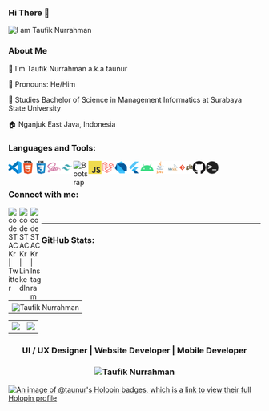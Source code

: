 ### Hi There 👋

<!--
**taunur/taunur** is a ✨ _special_ ✨ repository because its `README.md` (this file) appears on your GitHub profile.

Here are some ideas to get you started:

- 🔭 I’m currently working on ...
- 🌱 I’m currently learning ...
- 👯 I’m looking to collaborate on ...
- 🤔 I’m looking for help with ...
- 💬 Ask me about ...
- 📫 How to reach me: ...
- 😄 Pronouns: ...
- ⚡ Fun fact: ...
-->

![I am Taufik Nurrahman ](https://media.licdn.com/dms/image/v2/C5616AQFQxn9rihHqqQ/profile-displaybackgroundimage-shrink_350_1400/profile-displaybackgroundimage-shrink_350_1400/0/1640270539152?e=1730937600&v=beta&t=pVVsZGo_-lqWd9qIbCXRTZNCNcaIDf8DmkMdOJ0L5Xg)

### About Me

<p>📛 I'm Taufik Nurrahman a.k.a taunur</p>
<p>🧑 Pronouns: He/Him </p>
<p>🏫 Studies Bachelor of Science in Management Informatics at Surabaya State University</p>
<p>🏠 Nganjuk East Java, Indonesia</p>

### Languages and Tools:

[<img align="left" alt="Visual Studio Code" width="26px" src="https://raw.githubusercontent.com/github/explore/80688e429a7d4ef2fca1e82350fe8e3517d3494d/topics/visual-studio-code/visual-studio-code.png" />][webdevplaylist]
[<img align="left" alt="HTML5" width="26px" src="https://raw.githubusercontent.com/github/explore/80688e429a7d4ef2fca1e82350fe8e3517d3494d/topics/html/html.png" />][webdevplaylist]
[<img align="left" alt="CSS3" width="26px" src="https://raw.githubusercontent.com/github/explore/80688e429a7d4ef2fca1e82350fe8e3517d3494d/topics/css/css.png" />][cssplaylist]
[<img align="left" alt="Sass" width="26px" src="https://raw.githubusercontent.com/github/explore/80688e429a7d4ef2fca1e82350fe8e3517d3494d/topics/sass/sass.png" />][cssplaylist]
[<img align="left" alt="Tailwind CSS" width="26px" src="https://raw.githubusercontent.com/github/explore/80688e429a7d4ef2fca1e82350fe8e3517d3494d/topics/tailwind/tailwind.png" />][cssplaylist]
[<img align="left" alt="Bootsrap" width="30px" src="https://getbootstrap.com/docs/5.1/assets/brand/bootstrap-logo-shadow.png" />][cssplaylist]
[<img align="left" alt="JavaScript" width="26px" src="https://raw.githubusercontent.com/github/explore/80688e429a7d4ef2fca1e82350fe8e3517d3494d/topics/javascript/javascript.png" />][jsplaylist]
[<img align="left" alt="Laravel" width="26px" src="https://raw.githubusercontent.com/github/explore/e94815998e4e0713912fed477a1f346ec04c3da2/topics/laravel/laravel.png" />][webdevplaylist]
[<img align="left" alt="Dart" width="26px" src="https://raw.githubusercontent.com/github/explore/80688e429a7d4ef2fca1e82350fe8e3517d3494d/topics/dart/dart.png" />][webdevplaylist]
[<img align="left" alt="Flutter" width="26px" src="https://raw.githubusercontent.com/github/explore/361e2821e2dea67711cde99c9c40ed357061cf27/topics/flutter/flutter.png" />][webdevplaylist]
[<img align="left" alt="Android" width="26px" src="https://raw.githubusercontent.com/github/explore/80688e429a7d4ef2fca1e82350fe8e3517d3494d/topics/android/android.png" />][webdevplaylist]
[<img align="left" alt="Java" width="26px" src="https://raw.githubusercontent.com/github/explore/80688e429a7d4ef2fca1e82350fe8e3517d3494d/topics/java/java.png" />][webdevplaylist]
[<img align="left" alt="MySQL" width="26px" src="https://raw.githubusercontent.com/github/explore/80688e429a7d4ef2fca1e82350fe8e3517d3494d/topics/mysql/mysql.png" />][webdevplaylist]
[<img align="left" alt="Git" width="26px" src="https://raw.githubusercontent.com/github/explore/80688e429a7d4ef2fca1e82350fe8e3517d3494d/topics/git/git.png" />][webdevplaylist]
[<img align="left" alt="GitHub" width="26px" src="https://raw.githubusercontent.com/github/explore/78df643247d429f6cc873026c0622819ad797942/topics/github/github.png" />][webdevplaylist]
[<img align="left" alt="Terminal" width="26px" src="https://raw.githubusercontent.com/github/explore/80688e429a7d4ef2fca1e82350fe8e3517d3494d/topics/terminal/terminal.png" />][webdevplaylist]

<br />
<br />

### Connect with me:

[<img align="left" alt="codeSTACKr | Twitter" width="22px" src="https://cdn.jsdelivr.net/npm/simple-icons@v3/icons/twitter.svg" />][twitter]
[<img align="left" alt="codeSTACKr | LinkedIn" width="22px" src="https://cdn.jsdelivr.net/npm/simple-icons@v3/icons/linkedin.svg" />][linkedin]
[<img align="left" alt="codeSTACKr | Instagram" width="22px" src="https://cdn.jsdelivr.net/npm/simple-icons@v3/icons/instagram.svg" />][instagram]

<br />

---

### GitHub Stats:

<table align="center" width="100%">
  <tr>
    <td align="center">
      <img align="center" src="https://github-readme-streak-stats.herokuapp.com/?user=taunur&theme=tokyonight_duo" alt="Taufik Nurrahman" />
    </td>
  </tr>
</table>

<table align="center" width="100%">
  <tr>
    <td align="center">
      <img src="https://github-readme-stats.vercel.app/api?username=taunur&show_icons=true&theme=tokyonight">
    </td>
    <td align="center">
      <img src="https://github-readme-stats.vercel.app/api/top-langs/?username=taunur&theme=tokyonight&hide_border=false&include_all_commits=true&count_private=true&layout=compact">
    </td>
  </tr>
</table>

<h3 align="center"> UI / UX Designer | Website Developer | Mobile Developer</h3>

<h3>
  <p align="center">
    <img src="https://komarev.com/ghpvc/?username=taunur&label=Profile%20views&color=6805D3&style=flat" alt="Taufik Nurrahman" />
  </p>
</h3>

[![An image of @taunur's Holopin badges, which is a link to view their full Holopin profile](https://holopin.me/taunur)](https://holopin.io/@taunur)

<!-- [website]: https://banuacoders.com -->

[twitter]: https://twitter.com/taunur__
[instagram]: https://www.instagram.com/taunur_/
[linkedin]: https://www.linkedin.com/in/taunur/
[webdevplaylist]: https://www.youtube.com/
[jsplaylist]: https://www.youtube.com/
[cssplaylist]: https://www.youtube.com/
[reactplaylist]: https://www.youtube.com/
